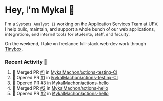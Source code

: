 # Hey, I'm Mykal 👋

I'm a `Systems Analyst II` working on the Application Services Team at [UFV](https://ufv.ca). 
I help build, maintain, and support a whole bunch of our web applications, integrations, and internal tools for students, staff, and faculty.

On the weekend, I take on freelance full-stack web-dev work through [Tinybox](https://tinybox.dev).

### Recent Activity 🚀

<!--START_SECTION:activity-->
1. 🎉 Merged PR [#1](https://github.com/MykalMachon/actions-testing-CI/pull/1) in [MykalMachon/actions-testing-CI](https://github.com/MykalMachon/actions-testing-CI)
2. 💪 Opened PR [#1](https://github.com/MykalMachon/actions-testing-CI/pull/1) in [MykalMachon/actions-testing-CI](https://github.com/MykalMachon/actions-testing-CI)
3. 💪 Opened PR [#3](https://github.com/MykalMachon/actions-hello/pull/3) in [MykalMachon/actions-hello](https://github.com/MykalMachon/actions-hello)
4. 🎉 Merged PR [#2](https://github.com/MykalMachon/actions-hello/pull/2) in [MykalMachon/actions-hello](https://github.com/MykalMachon/actions-hello)
5. 💪 Opened PR [#2](https://github.com/MykalMachon/actions-hello/pull/2) in [MykalMachon/actions-hello](https://github.com/MykalMachon/actions-hello)
<!--END_SECTION:activity-->
